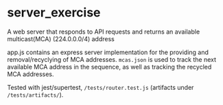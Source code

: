 # server_exercise
A web server that responds to API requests and returns an available multicast(MCA) (224.0.0.0/4) address

app.js contains an express server implementation for the providing and removal/recyclying of MCA addresses. `mcas.json` is used to track the next available MCA address in the sequence, as well as tracking the recycled MCA addresses.

Tested with jest/supertest, `/tests/router.test.js` (artifacts under `/tests/artifacts/`).
